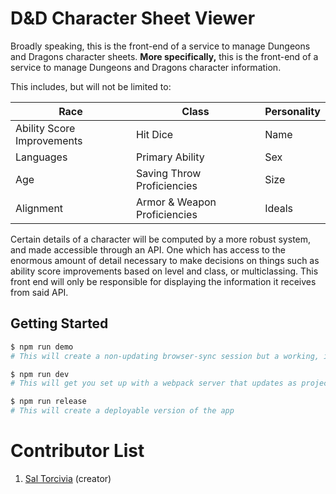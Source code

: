 # D&D Character Sheet Viewer

Broadly speaking, this is the front-end of a service to manage Dungeons and Dragons character sheets. **More specifically,** this is the front-end of a service to manage Dungeons and Dragons character information.

This includes, but will not be limited to:

|Race                      |Class                       | Personality|
|--------------------------|----------------------------| -----------|
|Ability Score Improvements|Hit Dice                    | Name       |
|Languages                 |Primary Ability             | Sex        |
|Age                       |Saving Throw Proficiencies  | Size       |
|Alignment                 |Armor & Weapon Proficiencies| Ideals     |

Certain details of a character will be computed by a more robust system, and made accessible through an API. One which has access to the enormous amount of detail necessary to make decisions on things such as ability score improvements based on level and class, or multiclassing. This front end will only be responsible for displaying the information it receives from said API.

## Getting Started
```sh
$ npm run demo
# This will create a non-updating browser-sync session but a working, interactable demo of the app  

$ npm run dev
# This will get you set up with a webpack server that updates as project files are changed  

$ npm run release
# This will create a deployable version of the app
```

# Contributor List
1. [Sal Torcivia](http://saltor.nyc) (creator)
